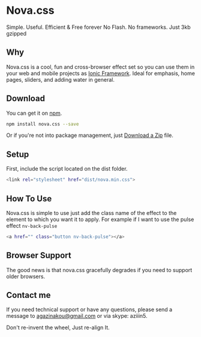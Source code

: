 # Nova.css

Simple. Useful. Efficient & Free forever
No Flash. No frameworks. Just 3kb gzipped

## Why

Nova.css is a cool, fun and cross-browser effect set so you can use them in your web and mobile projects as [Ionic Framework](https://ionicframework.com/). Ideal for emphasis, home pages, sliders, and adding water in general. 

## Download
You can get it on [npm](https://www.npmjs.com/).
```bash
npm install nova.css --save
```

Or if you're not into package management, just [Download a Zip](https://github.com/agazinakou/Nova/archive/master.zip) file. 


## Setup
First, include the script located on the dist folder.
```bash
<link rel="stylesheet" href="dist/nova.min.css">
```
        

## How To Use
Nova.css is simple to use just add the class name of the effect to the element to which you want it to apply. For example if I want to use the pulse effect `nv-back-pulse`

```bash
<a href="" class="button nv-back-pulse"></a>
```

## Browser Support

The good news is that nova.css gracefully degrades if you need to support older browsers.

## Contact me 

If you need technical support or have any questions, please send a message to agazinakou@gmail.com or via skype: aziiin5.

Don't re-invent the wheel, Just re-align It.